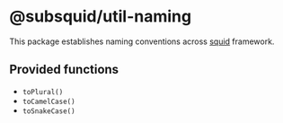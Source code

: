 # @subsquid/util-naming

This package establishes naming conventions across [squid](https://docs.subsquid.io) framework. 

## Provided functions

* `toPlural()`
* `toCamelCase()`
* `toSnakeCase()`
